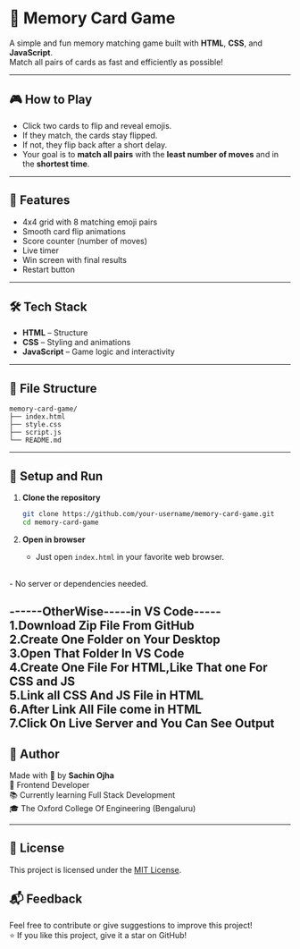 # 🧠 Memory Card Game

A simple and fun memory matching game built with **HTML**, **CSS**, and **JavaScript**. 
<br>
Match all pairs of cards as fast and efficiently as possible!

---

## 🎮 How to Play

- Click two cards to flip and reveal emojis.
- If they match, the cards stay flipped.
- If not, they flip back after a short delay.
- Your goal is to **match all pairs** with the **least number of moves** and in the **shortest time**.

---

## 🚀 Features

- 4x4 grid with 8 matching emoji pairs
- Smooth card flip animations
- Score counter (number of moves)
- Live timer
- Win screen with final results
- Restart button

---

## 🛠 Tech Stack

- **HTML** – Structure
- **CSS** – Styling and animations
- **JavaScript** – Game logic and interactivity

---

## 📂 File Structure

```
memory-card-game/
├── index.html
├── style.css
├── script.js
└── README.md
```

---

## 🧪 Setup and Run

1. **Clone the repository**
   ```bash
   git clone https://github.com/your-username/memory-card-game.git
   cd memory-card-game
   ```

2. **Open in browser**
   - Just open `index.html` in your favorite web browser.
<br>
   - No server or dependencies needed.

------OtherWise-----in VS Code-----
<br>
1.Download Zip File From GitHub
<br>
2.Create One Folder on Your Desktop
<br>
3.Open That Folder In VS Code
<br>
4.Create One File For HTML,Like That one For CSS and JS
<br>
5.Link all CSS And JS File in HTML
<br>
6.After Link All File come in HTML
<br>
7.Click On Live Server and You Can See Output
<br>
---

## 🙌 Author

Made with 💙 by **Sachin Ojha**  
💼 Frontend Developer  
📚 Currently learning Full Stack Development  
🎓 The Oxford College Of Engineering (Bengaluru)

---

## 📄 License

This project is licensed under the [MIT License](LICENSE).


## 📬 Feedback

Feel free to contribute or give suggestions to improve this project!
<br>
⭐ If you like this project, give it a star on GitHub!
